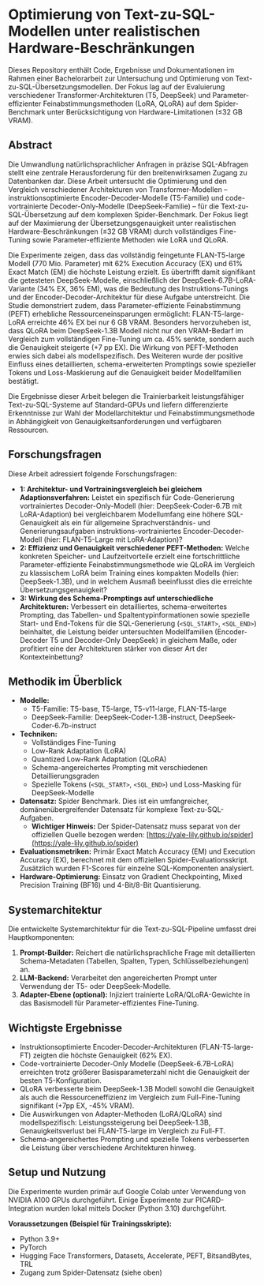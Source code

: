 # Optimierung von Text-zu-SQL-Modellen unter realistischen Hardware-Beschränkungen

Dieses Repository enthält Code, Ergebnisse und Dokumentationen im Rahmen einer Bachelorarbeit zur Untersuchung und Optimierung von Text-zu-SQL-Übersetzungsmodellen. Der Fokus lag auf der Evaluierung verschiedener Transformer-Architekturen (T5, DeepSeek) und Parameter-effizienter Feinabstimmungsmethoden (LoRA, QLoRA) auf dem Spider-Benchmark unter Berücksichtigung von Hardware-Limitationen (≤32 GB VRAM).

## Abstract

Die Umwandlung natürlichsprachlicher Anfragen in präzise SQL-Abfragen stellt eine zentrale Herausforderung für den breitenwirksamen Zugang zu Datenbanken dar. Diese Arbeit untersucht die Optimierung und den Vergleich verschiedener Architekturen von Transformer-Modellen – instruktionsoptimierte Encoder-Decoder-Modelle (T5-Familie) und code-vortrainierte Decoder-Only-Modelle (DeepSeek-Familie) – für die Text-zu-SQL-Übersetzung auf dem komplexen Spider-Benchmark. Der Fokus liegt auf der Maximierung der Übersetzungsgenauigkeit unter realistischen Hardware-Beschränkungen (≤32 GB VRAM) durch vollständiges Fine-Tuning sowie Parameter-effiziente Methoden wie LoRA und QLoRA.

Die Experimente zeigen, dass das vollständig feingetunte FLAN-T5-large Modell (770 Mio. Parameter) mit 62% Execution Accuracy (EX) und 61% Exact Match (EM) die höchste Leistung erzielt. Es übertrifft damit signifikant die getesteten DeepSeek-Modelle, einschließlich der DeepSeek-6.7B-LoRA-Variante (34% EX, 36% EM), was die Bedeutung des Instruktions-Tunings und der Encoder-Decoder-Architektur für diese Aufgabe unterstreicht. Die Studie demonstriert zudem, dass Parameter-effiziente Feinabstimmung (PEFT) erhebliche Ressourceneinsparungen ermöglicht: FLAN-T5-large-LoRA erreichte 46% EX bei nur 6 GB VRAM. Besonders hervorzuheben ist, dass QLoRA beim DeepSeek-1.3B Modell nicht nur den VRAM-Bedarf im Vergleich zum vollständigen Fine-Tuning um ca. 45% senkte, sondern auch die Genauigkeit steigerte (+7 pp EX). Die Wirkung von PEFT-Methoden erwies sich dabei als modellspezifisch. Des Weiteren wurde der positive Einfluss eines detaillierten, schema-erweiterten Promptings sowie spezieller Tokens und Loss-Maskierung auf die Genauigkeit beider Modellfamilien bestätigt.

Die Ergebnisse dieser Arbeit belegen die Trainierbarkeit leistungsfähiger Text-zu-SQL-Systeme auf Standard-GPUs und liefern differenzierte Erkenntnisse zur Wahl der Modellarchitektur und Feinabstimmungsmethode in Abhängigkeit von Genauigkeitsanforderungen und verfügbaren Ressourcen.

## Forschungsfragen

Diese Arbeit adressiert folgende Forschungsfragen:

* **1: Architektur- und Vortrainingsvergleich bei gleichem Adaptionsverfahren:** Leistet ein spezifisch für Code-Generierung vortrainiertes Decoder-Only-Modell (hier: DeepSeek-Coder-6.7B mit LoRA-Adaption) bei vergleichbarem Modellumfang eine höhere SQL-Genauigkeit als ein für allgemeine Sprachverständnis- und Generierungsaufgaben instruktions-vortrainiertes Encoder-Decoder-Modell (hier: FLAN-T5-Large mit LoRA-Adaption)?
* **2: Effizienz und Genauigkeit verschiedener PEFT-Methoden:** Welche konkreten Speicher- und Laufzeitvorteile erzielt eine fortschrittliche Parameter-effiziente Feinabstimmungsmethode wie QLoRA im Vergleich zu klassischem LoRA beim Training eines kompakten Modells (hier: DeepSeek-1.3B), und in welchem Ausmaß beeinflusst dies die erreichte Übersetzungsgenauigkeit?
* **3: Wirkung des Schema-Promptings auf unterschiedliche Architekturen:** Verbessert ein detailliertes, schema-erweitertes Prompting, das Tabellen- und Spaltentypinformationen sowie spezielle Start- und End-Tokens für die SQL-Generierung (`<SQL_START>`, `<SQL_END>`) beinhaltet, die Leistung beider untersuchten Modellfamilien (Encoder-Decoder T5 und Decoder-Only DeepSeek) in gleichem Maße, oder profitiert eine der Architekturen stärker von dieser Art der Kontexteinbettung?

## Methodik im Überblick

* **Modelle:**
    * T5-Familie: T5-base, T5-large, T5-v11-large, FLAN-T5-large 
    * DeepSeek-Familie: DeepSeek-Coder-1.3B-instruct, DeepSeek-Coder-6.7b-instruct
* **Techniken:**
    * Vollständiges Fine-Tuning
    * Low-Rank Adaptation (LoRA)
    * Quantized Low-Rank Adaptation (QLoRA)
    * Schema-angereichertes Prompting mit verschiedenen Detaillierungsgraden 
    * Spezielle Tokens (`<SQL_START>`, `<SQL_END>`) und Loss-Masking für DeepSeek-Modelle
* **Datensatz:** Spider Benchmark. Dies ist ein umfangreicher, domänenübergreifender Datensatz für komplexe Text-zu-SQL-Aufgaben.
    * **Wichtiger Hinweis:** Der Spider-Datensatz muss separat von der offiziellen Quelle bezogen werden: [https://yale-lily.github.io/spider](https://yale-lily.github.io/spider)
* **Evaluationsmetriken:** Primär Exact Match Accuracy (EM) und Execution Accuracy (EX), berechnet mit dem offiziellen Spider-Evaluationsskript. Zusätzlich wurden F1-Scores für einzelne SQL-Komponenten analysiert.
* **Hardware-Optimierung:** Einsatz von Gradient Checkpointing, Mixed Precision Training (BF16) und 4-Bit/8-Bit Quantisierung.

## Systemarchitektur

Die entwickelte Systemarchitektur für die Text-zu-SQL-Pipeline umfasst drei Hauptkomponenten:

1.  **Prompt-Builder:** Reichert die natürlichsprachliche Frage mit detaillierten Schema-Metadaten (Tabellen, Spalten, Typen, Schlüsselbeziehungen) an.
2.  **LLM-Backend:** Verarbeitet den angereicherten Prompt unter Verwendung der T5- oder DeepSeek-Modelle.
3.  **Adapter-Ebene (optional):** Injiziert trainierte LoRA/QLoRA-Gewichte in das Basismodell für Parameter-effizientes Fine-Tuning.

## Wichtigste Ergebnisse

* Instruktionsoptimierte Encoder-Decoder-Architekturen (FLAN-T5-large-FT) zeigten die höchste Genauigkeit (62% EX).
* Code-vortrainierte Decoder-Only Modelle (DeepSeek-6.7B-LoRA) erreichten trotz größerer Basisparameterzahl nicht die Genauigkeit der besten T5-Konfiguration.
* QLoRA verbesserte beim DeepSeek-1.3B Modell sowohl die Genauigkeit als auch die Ressourceneffizienz im Vergleich zum Full-Fine-Tuning signifikant (+7pp EX, -45% VRAM).
* Die Auswirkungen von Adapter-Methoden (LoRA/QLoRA) sind modellspezifisch: Leistungssteigerung bei DeepSeek-1.3B, Genauigkeitsverlust bei FLAN-T5-large im Vergleich zu Full-FT.
* Schema-angereichertes Prompting und spezielle Tokens verbesserten die Leistung über verschiedene Architekturen hinweg.

## Setup und Nutzung

Die Experimente wurden primär auf Google Colab unter Verwendung von NVIDIA A100 GPUs durchgeführt. Einige Experimente zur PICARD-Integration wurden lokal mittels Docker (Python 3.10) durchgeführt.

**Voraussetzungen (Beispiel für Trainingsskripte):**
* Python 3.9+
* PyTorch
* Hugging Face Transformers, Datasets, Accelerate, PEFT, BitsandBytes, TRL
* Zugang zum Spider-Datensatz (siehe oben)
